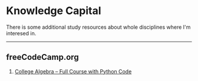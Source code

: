 # Knowledge Capital
There is some additional study resources about whole disciplines where I'm interesed in.

---

## freeCodeCamp.org

1. [College Algebra – Full Course with Python Code](https://www.youtube.com/watch?v=i7vOAcUo5iA)
